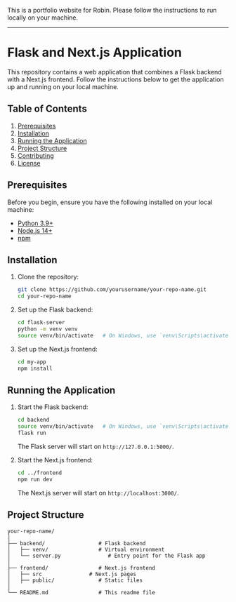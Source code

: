 This is a portfolio website for Robin. Please follow the instructions to run locally on your machine.

---

# Flask and Next.js Application

This repository contains a web application that combines a Flask backend with a Next.js frontend. Follow the instructions below to get the application up and running on your local machine.

## Table of Contents
1. [Prerequisites](#prerequisites)
2. [Installation](#installation)
3. [Running the Application](#running-the-application)
4. [Project Structure](#project-structure)
5. [Contributing](#contributing)
6. [License](#license)

## Prerequisites

Before you begin, ensure you have the following installed on your local machine:

- [Python 3.9+](https://www.python.org/downloads/)
- [Node.js 14+](https://nodejs.org/en/download/)
- [npm](https://www.npmjs.com/get-npm)

## Installation

1. Clone the repository:

    ```bash
    git clone https://github.com/yourusername/your-repo-name.git
    cd your-repo-name
    ```

2. Set up the Flask backend:

    ```bash
    cd flask-server
    python -m venv venv
    source venv/bin/activate   # On Windows, use `venv\Scripts\activate`
    
    ```

3. Set up the Next.js frontend:

    ```bash
    cd my-app
    npm install
    ```

## Running the Application

1. Start the Flask backend:

    ```bash
    cd backend
    source venv/bin/activate   # On Windows, use `venv\Scripts\activate`
    flask run
    ```

    The Flask server will start on `http://127.0.0.1:5000/`.

2. Start the Next.js frontend:

    ```bash
    cd ../frontend
    npm run dev
    ```

    The Next.js server will start on `http://localhost:3000/`.

## Project Structure

```
your-repo-name/
│
├── backend/                 # Flask backend
│   ├── venv/                # Virtual environment
│   └── server.py               # Entry point for the Flask app
│
├── frontend/                # Next.js frontend
│   ├── src               # Next.js pages
│   ├── public/              # Static files
│
└── README.md                # This readme file
```

